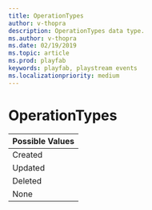 ```yaml
---
title: OperationTypes
author: v-thopra
description: OperationTypes data type.
ms.author: v-thopra
ms.date: 02/19/2019
ms.topic: article
ms.prod: playfab
keywords: playfab, playstream events
ms.localizationpriority: medium
---
```


# OperationTypes

|Possible Values       |
| :--------------------|
| Created              |
| Updated              |
| Deleted              |
| None                 |
